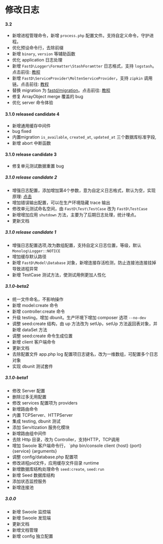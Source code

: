# 修改日志

#### 3.2

* 新增进程管理命令，新增 `process.php` 配置文件。支持自定义命令，守护进程。
* 优化预设命令行，去除前缀
* 新增 `binary`, `version` 等辅助函数
* 优化 application 日志处理
* 新增 `FastD\Logger\Formatter\StashForamtter` 日志格式，支持 `logstash`。点击前往: [教程](blog/practice/practice-5-created-log.md)
* 新增 `FastD\ServiceProvider\MoltenServiceProvider`，支持 `zipkin` 调用链。点击前往: [教程](blog/practice/practice-6-created-zipkin.md)
* 替换 migration 为 [fastd/migration](https://github.com/JanHuang/migration)。点击前往: [教程]()
* 修复 ArrayObject merge 覆盖的 bug
* 优化 server 命令体验

#### 3.1.0 released candidate 4

* 新增通用缓存中间件
* bug fixed
* 内置migration `is_available`, `created_at`, `updated_at` 三个数据库标准字段,
* 新增 abort 中断函数

#### 3.1.0 release candidate 3

* 修复单元测试数据重置 bug

##### 3.1.0 release candidate 2

* 增强日志配置，添加增加第4个参数，意为自定义日志格式，默认为空，实现原理: [点击](2-5-exception-logger-handling.md)
* 增加错误输出配置，可以在生产环境隐藏 trace 输出
* 修改单元测试命名空间，由 `FastD\Test\TestCase` 改为 `FastD\TestCase`
* 新增增加应用 `shutdown` 方法，主要为了后期日志处理，统计埋点。
* 更新文档

##### 3.1.0 release candidate 1

* 增强日志配置选项,改为数组配置，支持自定义日志位置，等级，默认 `Monolog\Logger::NOTICE`
* 增加缓存默认路径
* 新增 `FastD\Model\Database` 对象，新增连接存活检测，防止连接池连接挂掉导致进程异常
* 新增 TestCase 测试方法，使测试用例更加人性化

##### 3.1.0-beta2

* 统一文件命名，不影响操作
* 新增 model:create 命令
* 新增 controller:create 命令
* 升级 testing，增加 dbunit。生产环境下增加 composer 选项 `--no-dev`
* 调整 seed:create 结构，由 up 方法改为 setUp，setUp 方法返回表对象，并新增 dataSet 方法
* 调整 seed:create 命令生成位置
* 新增 client 客户端命令
* 更新文档
* 去除配置文件 app.php log 配置项日志键名，改为一维数组，可配置多个日志对象
* 实现 dbunit 测试套件

##### 3.1.0-beta1

* 修改 Server 配置
* 删除过多无用配置
* 修改 services 配置项为 providers
* 新增路由命令
* 内置 TCPServer、HTTPServer
* 集成 testing, dbunit 测试
* 添加 Servitization 服务化模块
* 新增路由组中间件
* 去除 Http 目录，改为 Controller，支持HTTP，TCP调用
* 增加 Swoole 客户端命令行， `php bin/console client {host} {port} {service} {arguments}
* 调整 config/database.php 配置项
* 修改进程pid文件，应用缓存文件目录 runtime
* 新增数据库结构处理命令 `seed:create`, `seed:run` 
* 新增 Seed 数据库结构
* 添加状态监控服务
* 新增连接池

##### 3.0.0

* 新增 Swoole 监控端
* 新增 Swoole 发现端
* 更新文档
* 新增文档管理
* 新增 config 独立配置

